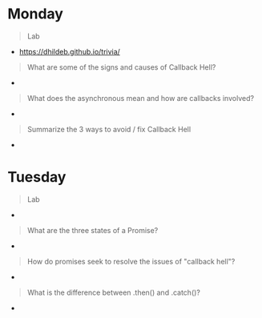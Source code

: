 # Monday
>Lab
- https://dhildeb.github.io/trivia/

>What are some of the signs and causes of Callback Hell?
- 

>What does the asynchronous mean and how are callbacks involved?
- 

>Summarize the 3 ways to avoid / fix Callback Hell
- 


# Tuesday
>Lab
- 

>What are the three states of a Promise?
- 

>How do promises seek to resolve the issues of "callback hell"?
- 

>What is the difference between .then() and .catch()?
- 